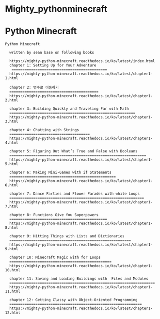 # Mighty_pythonminecraft

Python Minecraft
====================

    Python Minecraft

      written by sean base on following books

      https://mighty-python-minecraft.readthedocs.io/ko/latest/index.html
      chapter 1: Setting Up for Your Adventure
       ============================================
      https://mighty-python-minecraft.readthedocs.io/ko/latest/chapter1-1.html

      chapter 2: 변수로 이동하기
      =========================================
      https://mighty-python-minecraft.readthedocs.io/ko/latest/chapter1-2.html

      chapter 3: Building Quickly and Traveling Far with Math
      ==========================================================
      https://mighty-python-minecraft.readthedocs.io/ko/latest/chapter1-3.html

      chapter 4: Chatting with Strings
      =====================================
      https://mighty-python-minecraft.readthedocs.io/ko/latest/chapter1-4.html

      chapter 5: Figuring Out What’s True and False with Booleans
      ===============================================================
      https://mighty-python-minecraft.readthedocs.io/ko/latest/chapter1-5.html

      chapter 6: Making Mini-Games with if Statements
      =================================================
      https://mighty-python-minecraft.readthedocs.io/ko/latest/chapter1-6.html

      chapter 7: Dance Parties and Flower Parades with while Loops
      ==============================================================
      https://mighty-python-minecraft.readthedocs.io/ko/latest/chapter1-7.html

      chapter 8: Functions Give You Superpowers
      =============================================
      https://mighty-python-minecraft.readthedocs.io/ko/latest/chapter1-8.html

      chapter 9: Hitting Things with Lists and Dictionaries
      ========================================================
      https://mighty-python-minecraft.readthedocs.io/ko/latest/chapter1-9.html

      chapter 10: Minecraft Magic with for Loops
      ===============================================
      https://mighty-python-minecraft.readthedocs.io/ko/latest/chapter1-10.html

      chapter 11: Saving and Loading Buildings with  Files and Modules
      ===================================================================
      https://mighty-python-minecraft.readthedocs.io/ko/latest/chapter1-11.html

      chapter 12: Getting Classy with Object-Oriented Programming
      =============================================================
      https://mighty-python-minecraft.readthedocs.io/ko/latest/chapter1-12.html